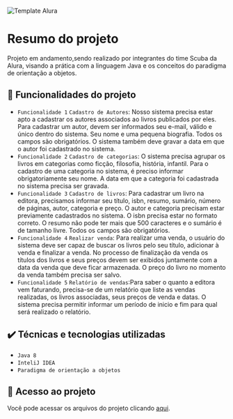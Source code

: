 ![Template Alura](https://github.com/gui-lirasilva/Edige-POO/blob/master/Template/Thumbnails%20GitHub.png?raw=true)


# Resumo do projeto
Projeto em andamento,sendo realizado por integrantes do time Scuba da Alura, visando a prática com a linguagem Java e os conceitos do paradigma de orientação a objetos.

## 🔨 Funcionalidades do projeto

- `Funcionalidade 1` `Cadastro de Autores`: Nosso sistema precisa estar apto a cadastrar os autores associados ao livros publicados por eles. Para cadastrar um autor, devem ser informados seu e-mail, válido e único dentro do sistema. Seu nome e uma pequena biografia. Todos os campos são obrigatórios. O sistema também deve gravar a data em que o autor foi cadastrado no sistema.
- `Funcionalidade 2` `Cadastro de categorias`: O sistema precisa agrupar os livros em categorias como ficção, filosofia, história, infantil. Para o cadastro de uma categoria no sistema, é preciso informar obrigatoriamente seu nome. A data em que a categoria foi cadastrada no sistema precisa ser gravada.
- `Funcionalidade 3` `Cadastro de livros`: Para cadastrar um livro na editora, precisamos informar seu título, isbn, resumo, sumário, número de páginas, autor, categoria e preço. O autor e categoria precisam estar previamente cadastrados no sistema. O isbn precisa estar no formato correto. O resumo não pode ter mais que 500 caracteres e o sumário é de tamanho livre. Todos os campos são obrigatórios.
- `Funcionalidade 4` `Realizar venda`: Para realizar uma venda, o usuário do sistema deve ser capaz de buscar os livros pelo seu título, adicionar à venda e finalizar a venda. No processo de finalização da venda os títulos dos livros e seus preços devem ser exibidos juntamente com a data da venda que deve ficar armazenada. O preço do livro no momento da venda também precisa ser salvo.
- `Funcionalidade 5` `Relatório de vendas`:Para saber o quanto a editora vem faturando, precisa-se de um relatório que liste as vendas realizadas, os livros associadas, seus preços de venda e datas. O sistema precisa permitir informar um período de inicio e fim para qual será realizado o relatório. 

## ✔️ Técnicas e tecnologias utilizadas

- ``Java 8``
- ``InteliJ IDEA``
- ``Paradigma de orientação a objetos``

## 📁 Acesso ao projeto
Você pode acessar os arquivos do projeto clicando [aqui](https://github.com/gui-lirasilva/Edige-POO/tree/master/src).
